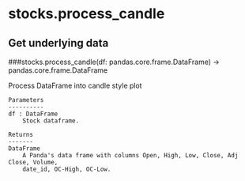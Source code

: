 # stocks.process_candle

## Get underlying data 
###stocks.process_candle(df: pandas.core.frame.DataFrame) -> pandas.core.frame.DataFrame

Process DataFrame into candle style plot

    Parameters
    ----------
    df : DataFrame
        Stock dataframe.

    Returns
    -------
    DataFrame
        A Panda's data frame with columns Open, High, Low, Close, Adj Close, Volume,
        date_id, OC-High, OC-Low.
